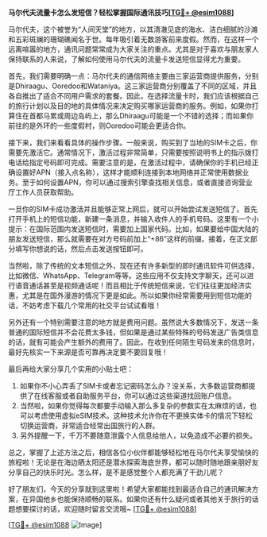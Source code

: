 **马尔代夫流量卡怎么发短信？轻松掌握国际通讯技巧[[TG💪+ @esim1088](https://t.me/s/esim1088)]**

马尔代夫，这个被誉为“人间天堂”的地方，以其清澈见底的海水、洁白细腻的沙滩和五彩斑斓的珊瑚礁闻名于世。每年吸引着无数游客前来度假。然而，在这样一个远离喧嚣的地方，通讯问题常常成为大家关注的重点。尤其是对于喜欢与朋友家人保持联系的人来说，了解如何使用马尔代夫的流量卡发送短信显得尤为重要。

首先，我们需要明确一点：马尔代夫的通信网络主要由三家运营商提供服务，分别是Dhiraagu、Ooredoo和Wataniya。这三家运营商分别覆盖了不同的区域，并且各自推出了适合不同用户需求的套餐。因此，在选择流量卡时，我们应该根据自己的旅行计划以及目的地的具体情况来决定购买哪家运营商的服务。例如，如果你打算住在首都马累或周边岛屿上，那么Dhiraagu可能是一个不错的选择；而如果你前往的是外环的一些度假村，则Ooredoo可能会更适合你。

接下来，我们来看看具体的操作步骤。一般来说，购买到了当地的SIM卡之后，你需要先激活它。通常情况下，激活过程非常简单，只需要按照说明书上的指示拨打电话给指定号码即可完成。需要注意的是，在激活过程中，请确保你的手机已经正确设置好APN（接入点名称），这样才能顺利连接到本地网络并正常使用数据业务。至于如何设置APN，你可以通过搜索引擎查找相关信息，或者直接咨询营业厅工作人员获取帮助。

一旦你的SIM卡成功激活并且能够正常上网后，就可以开始尝试发送短信了。首先打开手机上的短信功能，新建一条消息，并输入收件人的手机号码。这里有一个小提示：在国际范围内发送短信时，需要加上国家代码。比如，如果要给中国大陆的朋友发送短信，那么就需要在对方号码前加上“+86”这样的前缀。接着，在正文部分填写你想说的话，然后点击发送按钮即可。

当然啦，除了传统的文本短信之外，现在还有许多新型的即时通讯软件可供选择，比如微信、WhatsApp、Telegram等等。这些应用不仅支持文字聊天，还可以进行语音通话甚至是视频通话呢！而且相比于传统短信来说，它们往往更加经济实惠，尤其是在国外漫游的情况下更是如此。所以如果你经常需要用到短信功能的话，不妨考虑下载几个常用的社交平台试试看哦！

另外还有一个特别需要注意的地方就是费用问题。虽然说大多数情况下，发送一条普通的国际短信并不会花费太多钱，但如果是通过某些特殊的号码发送广告类信息的话，就有可能会产生额外的费用了。因此，在收到任何陌生号码发来的信息时，最好先核实一下来源是否可靠再决定要不要回复哦！

最后再给大家分享几个实用的小贴士吧：
1. 如果你不小心弄丢了SIM卡或者忘记密码怎么办？没关系，大多数运营商都提供了在线客服或者自助服务平台，你可以通过这些渠道找回账户信息。
2. 当然啦，如果你觉得每次都要手动输入那么多复杂的参数实在太麻烦的话，也可以考虑使用虚拟eSIM技术。这种技术允许你在不更换实体卡的情况下轻松切换运营商，非常适合经常出国旅行的人群。
3. 另外提醒一下，千万不要随意泄露个人信息给他人，以免造成不必要的损失。

总之，掌握了上述方法之后，相信各位小伙伴都能够轻松地在马尔代夫享受愉快的旅程啦！无论是在海边晒太阳还是潜水探索海底世界，都可以随时随地跟亲朋好友分享自己的快乐时光。怎么样，是不是感觉整个人都充满了干劲儿呢？

好了朋友们，今天的分享就到这里啦！希望大家都能找到最适合自己的通讯解决方案，在异国他乡也能保持顺畅的联系。如果你还有什么疑问或者其他关于旅行的话题想要探讨的话，欢迎随时留言交流哦~ [[TG💪+ @esim1088](https://t.me/s/esim1088)] 

[[TG💪+ @esim1088](https://t.me/s/esim1088) ![Image](https://i.postimg.cc/4NQfJmqS/Snipaste-2025-05-13-00-14-12.png)]